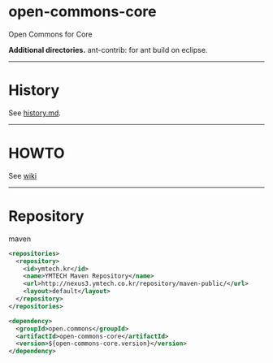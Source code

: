# open-commons-core
Open Commons for Core

**Additional directories.**
ant-contrib: for ant build on eclipse.

---
# History
See [history.md](./history.md).

---
# HOWTO
See [wiki](https://github.com/parkjunhong/open-commons-core/wiki)

---
# Repository
maven
``` xml
<repositories>
  <repository>
    <id>ymtech.kr</id>
    <name>YMTECH Maven Repository</name>
    <url>http://nexus3.ymtech.co.kr/repository/maven-public/</url>
    <layout>default</layout>
  </repository>
</repositories>

<dependency>
  <groupId>open.commons</groupId>
  <artifactId>open-commons-core</artifactId>
  <version>${open-commons-core.version}</version>
</dependency>
```
